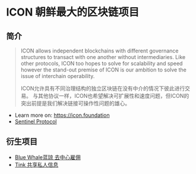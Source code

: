 # ICON 朝鲜最大的区块链项目

## 简介 

> ICON allows independent blockchains with different governance structures to transact with one another without intermediaries. Like other protocols, ICON too hopes to solve for scalability and speed however the stand-out premise of ICON is our ambition to solve the issue of interchain operability.
>
> ICON允许具有不同治理结构的独立区块链在没有中介的情况下彼此进行交易。 与其他协议一样，ICON也希望解决可扩展性和速度问题，但ICON的突出前提是我们解决链接可操作性问题的雄心。

- Learn more on: https://icon.foundation
- [Sentinel Protocol](ICON-Sentinel.md)

## 衍生项目

- [Blue Whale蓝琼 去中心雇佣](../../应用场景/行业-共享/去中心雇佣-BlueWhale.md)
- [Tink 共享私人信息](../../应用场景/行业-共享/共享私人信息-Tink.md)
